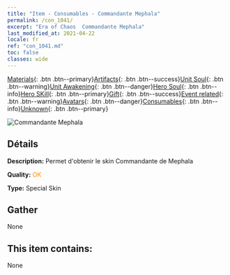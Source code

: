 ```yaml
---
title: "Item - Consumables - Commandante Mephala"
permalink: /con_1041/
excerpt: "Era of Chaos  Commandante Mephala"
last_modified_at: 2021-04-22
locale: fr
ref: "con_1041.md"
toc: false
classes: wide
---
```

 [Materials](/ItemsFR/){: .btn .btn--primary}[Artifacts](/ItemsFR/Artifacts/){: .btn .btn--success}[Unit Soul](/ItemsFR/UnitSoul/){: .btn .btn--warning}[Unit Awakening](/ItemsFR/UnitAwakening/){: .btn .btn--danger}[Hero Soul](/ItemsFR/HeroSoul/){: .btn .btn--info}[Hero SKill](/ItemsFR/HeroSkill/){: .btn .btn--primary}[Gift](/ItemsFR/Gift/){: .btn .btn--success}[Event related](/ItemsFR/Events/){: .btn .btn--warning}[Avatars](/ItemsFR/Avatars/){: .btn .btn--danger}[Consumables](/ItemsFR/Consumables/){: .btn .btn--info}[Unknown](/ItemsFR/Unknown/){: .btn .btn--primary}

 ![Commandante Mephala](/images/h/h_Mephala3.jpg)

## Détails
 **Description:** Permet d'obtenir le skin Commandante de Mephala

 **Quality:** <span style="color: #FF8C00">OK</span>

 **Type:** Special Skin

## Gather

  None

## This item contains:

  None

